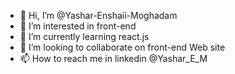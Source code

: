 - 👋 Hi, I’m @Yashar-Enshaii-Moghadam
- 👀 I’m interested in front-end
- 🌱 I’m currently learning react.js
- 💞️ I’m looking to collaborate on front-end Web site
- 📫 How to reach me in linkedin @Yashar_E_M

<!---
Yashar-Enshaii-Moghadam/Yashar-Enshaii-Moghadam is a ✨ special ✨ repository because its `README.md` (this file) appears on your GitHub profile.
You can click the Preview link to take a look at your changes.
--->
